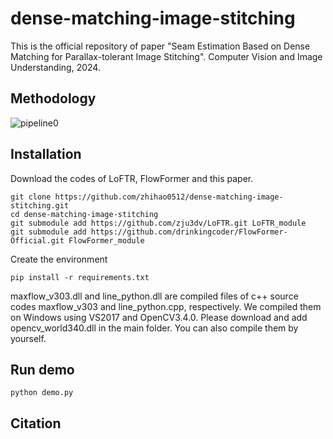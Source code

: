 # dense-matching-image-stitching
This is the official repository of paper "Seam Estimation Based on Dense Matching for Parallax-tolerant Image Stitching". Computer Vision and Image Understanding, 2024.
## Methodology
![pipeline0](https://github.com/user-attachments/assets/1f5b3773-fb6f-4666-9472-99a2013ce984)
## Installation
Download the codes of LoFTR, FlowFormer and this paper.
```
git clone https://github.com/zhihao0512/dense-matching-image-stitching.git
cd dense-matching-image-stitching
git submodule add https://github.com/zju3dv/LoFTR.git LoFTR_module
git submodule add https://github.com/drinkingcoder/FlowFormer-Official.git FlowFormer_module
```
Create the environment
```
pip install -r requirements.txt
```
maxflow_v303.dll and line_python.dll are compiled files of c++ source codes maxflow_v303 and line_python.cpp, respectively. We compiled them on Windows using VS2017 and OpenCV3.4.0. Please download and add opencv_world340.dll in the main folder. You can also compile them by yourself.
## Run demo
```
python demo.py
```
## Citation
